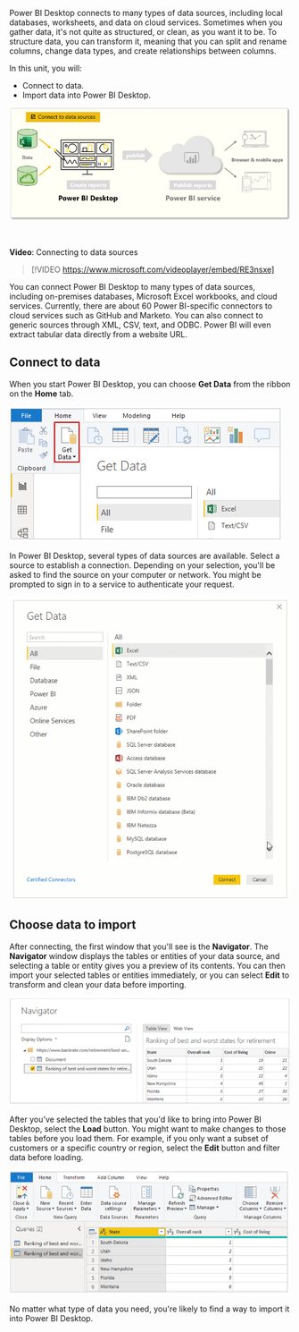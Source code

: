 Power BI Desktop connects to many types of data sources, including local databases, worksheets, and data on cloud services. Sometimes when you gather data, it's not quite as structured, or clean, as you want it to be. To structure data, you can transform it, meaning that you can split and rename columns, change data types, and create relationships between columns. 

In this unit, you will: 
- Connect to data. 
- Import data into Power BI Desktop.

![The page covers, "Connect to data sources".](../media/03-power-bi-desktop-task-overview.png)

&nbsp;

**Video**: Connecting to data sources
> [!VIDEO https://www.microsoft.com/videoplayer/embed/RE3nsxe]

You can connect Power BI Desktop to many types of data sources, including on-premises databases, Microsoft Excel workbooks, and cloud services. Currently, there are about 60 Power BI-specific connectors to cloud services such as GitHub and Marketo. You can also connect to generic sources through XML, CSV, text, and ODBC. Power BI will even extract tabular data directly from a website URL. 


## Connect to data

When you start Power BI Desktop, you can choose **Get Data** from the ribbon on the **Home** tab.

![The Get Data button on the Home tab.](../media/02-power-bi-desktop-get-data.png)

In Power BI Desktop, several types of data sources are available. Select a source to establish a connection. Depending on your selection, you'll be asked to find the source on your computer or network. You might be prompted to sign in to a service to authenticate your request.

![Animation of the 60 Power BI-specific data connectors.](../media/03-power-bi-desktop-get-data-choices.gif)

## Choose data to import

After connecting, the first window that you'll see is the **Navigator**. The **Navigator** window displays the tables or entities of your data source, and selecting a table or entity gives you a preview of its contents. You can then import your selected tables or entities immediately, or you can select **Edit** to transform and clean your data before importing.

![Screenshot of the Navigator window.](../media/03-power-bi-desktop-navigator.png)

After you've selected the tables that you'd like to bring into Power BI Desktop, select the **Load** button. You might want to make changes to those tables before you load them. For example, if you only want a subset of customers or a specific country or region, select the **Edit** button and filter data before loading.

![Screenshot of table data in Edit mode.](../media/03-power-bi-desktop-get-data-edit.png)

No matter what type of data you need, you're likely to find a way to import it into Power BI Desktop. 
